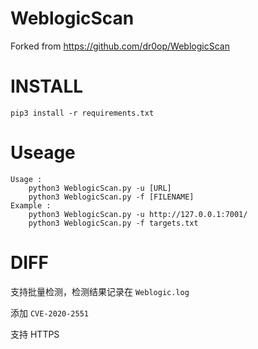 # WeblogicScan

Forked from https://github.com/dr0op/WeblogicScan

# INSTALL

```
pip3 install -r requirements.txt
```

# Useage

```
Usage :
	python3 WeblogicScan.py -u [URL]
	python3 WeblogicScan.py -f [FILENAME]
Example :
	python3 WeblogicScan.py -u http://127.0.0.1:7001/
	python3 WeblogicScan.py -f targets.txt
```

# DIFF

支持批量检测，检测结果记录在 `Weblogic.log`

添加 `CVE-2020-2551`

支持 HTTPS
